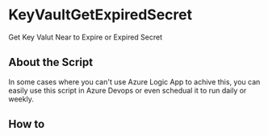 # KeyVaultGetExpiredSecret
Get Key Valut Near to Expire or Expired Secret

## About the Script
In some cases where you can't use Azure Logic App to achive this, you can easily use this script in Azure Devops or even schedual it to run daily or weekly.


## How to
